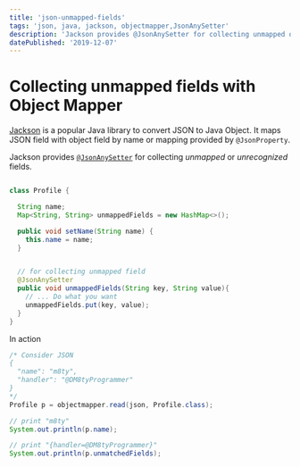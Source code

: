 ```yaml
---
title: 'json-unmapped-fields'
tags: 'json, java, jackson, objectmapper,JsonAnySetter'
description: 'Jackson provides @JsonAnySetter for collecting unmapped or unrecognized fields.'
datePublished: '2019-12-07'
---
```


# Collecting unmapped fields with Object Mapper

[Jackson](https://github.com/FasterXML/jackson) is a popular Java library to convert JSON to Java Object. It maps JSON field with object field by name or mapping provided by `@JsonProperty`.

Jackson provides [`@JsonAnySetter`](https://fasterxml.github.io/jackson-annotations/javadoc/2.4/com/fasterxml/jackson/annotation/JsonAnySetter.html) for collecting _unmapped_ or _unrecognized_ fields.

```java

class Profile {

  String name;
  Map<String, String> unmappedFields = new HashMap<>();

  public void setName(String name) {
    this.name = name;
  }


  // for collecting unmapped field
  @JsonAnySetter
  public void unmappedFields(String key, String value){
    // ... Do what you want
    unmappedFields.put(key, value);
  }
}
```

In action

```java
/* Consider JSON
{
  "name": "m8ty",
  "handler": "@DM8tyProgrammer"
}
*/
Profile p = objectmapper.read(json, Profile.class);

// print "m8ty"
System.out.println(p.name);

// print "{handler=@DM8tyProgrammer}"
System.out.println(p.unmatchedFields);

```
